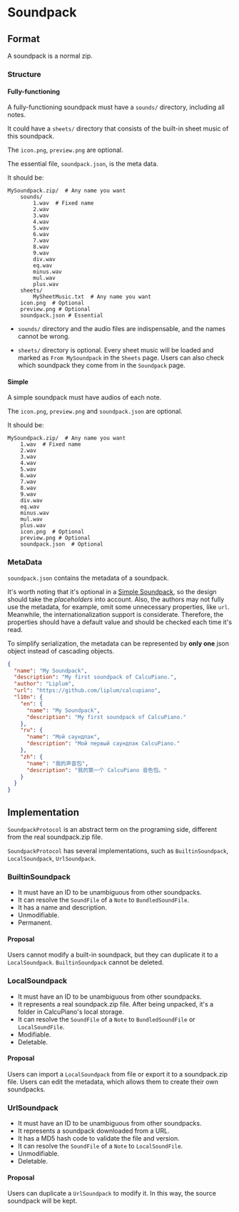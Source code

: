 # Soundpack

## Format

A soundpack is a normal zip.

### Structure

#### Fully-functioning

A fully-functioning soundpack must have a `sounds/` directory, including all notes.

It could have a `sheets/` directory that consists of the built-in sheet music of this soundpack.

The `icon.png`, `preview.png` are optional.

The essential file, `soundpack.json`, is the meta data.

It should be:

```
MySoundpack.zip/  # Any name you want
    sounds/
        1.wav  # Fixed name
        2.wav
        3.wav
        4.wav
        5.wav
        6.wav
        7.wav
        8.wav
        9.wav
        div.wav
        eq.wav
        minus.wav
        mul.wav
        plus.wav
    sheets/
        MySheetMusic.txt  # Any name you want
    icon.png  # Optional
    preview.png # Optional
    soundpack.json # Essential
```

- `sounds/` directory and the audio files are indispensable, and the names cannot be wrong.

- `sheets/` directory is optional. Every sheet music will be loaded and marked as `From MySoundpack`
  in the `Sheets` page. Users can also check which soundpack they come from in the `Soundpack` page.

#### Simple

A simple soundpack must have audios of each note.

The `icon.png`, `preview.png` and `soundpack.json` are optional.

It should be:

```
MySoundpack.zip/  # Any name you want
    1.wav  # Fixed name
    2.wav
    3.wav
    4.wav
    5.wav
    6.wav
    7.wav
    8.wav
    9.wav
    div.wav
    eq.wav
    minus.wav
    mul.wav
    plus.wav
    icon.png  # Optional
    preview.png # Optional
    soundpack.json  # Optional
```

### MetaData

`soundpack.json` contains the metadata of a soundpack.

It's worth noting that it's optional in a [Simple Soundpack](#Simple), so the design should take
the *placeholders* into account. Also, the authors may not fully use the metadata, for example,
omit some unnecessary properties, like `url`. Meanwhile, the internationalization support is
considerate. Therefore, the properties should have a default value and should be checked each time
it's read.

To simplify serialization, the metadata can be represented by **only one** json object instead of
cascading objects.

```json
{
  "name": "My Soundpack",
  "description": "My first soundpack of CalcuPiano.",
  "author": "Liplum",
  "url": "https://github.com/liplum/calcupiano",
  "l10n": {
    "en": {
      "name": "My Soundpack",
      "description": "My first soundpack of CalcuPiano."
    },
    "ru": {
      "name": "Мой саундпак",
      "description": "Мой первый саундпак CalcuPiano."
    },
    "zh": {
      "name": "我的声音包",
      "description": "我的第一个 CalcuPiano 音色包。"
    }
  }
}
```

## Implementation
`SoundpackProtocol` is an abstract term on the programing side, different from the real soundpack.zip file.

`SoundpackProtocol` has several implementations, such as `BuiltinSoundpack`, `LocalSoundpack`, `UrlSoundpack`.

### BuiltinSoundpack

- It must have an ID to be unambiguous from other soundpacks.
- It can resolve the `SoundFile` of a `Note` to `BundledSoundFile`.
- It has a name and description.
- Unmodifiable.
- Permanent.

#### Proposal
Users cannot modify a built-in soundpack, but they can duplicate it to a `LocalSoundpack`.
`BuiltinSoundpack` cannot be deleted.

### LocalSoundpack

- It must have an ID to be unambiguous from other soundpacks.
- It represents a real soundpack.zip file. After being unpacked, it's a folder in CalcuPiano's local storage. 
- It can resolve the `SoundFile` of a `Note` to `BundledSoundFile` or `LocalSoundFile`.
- Modifiable.
- Deletable.

#### Proposal
Users can import a `LocalSoundpack` from file or export it to a soundpack.zip file.
Users can edit the metadata, which allows them to create their own soundpacks.

### UrlSoundpack

- It must have an ID to be unambiguous from other soundpacks.
- It represents a soundpack downloaded from a URL.
- It has a MD5 hash code to validate the file and version.
- It can resolve the `SoundFile` of a `Note` to `LocalSoundFile`.
- Unmodifiable.
- Deletable.

#### Proposal
Users can duplicate a `UrlSoundpack` to modify it. In this way, the source soundpack will be kept.
